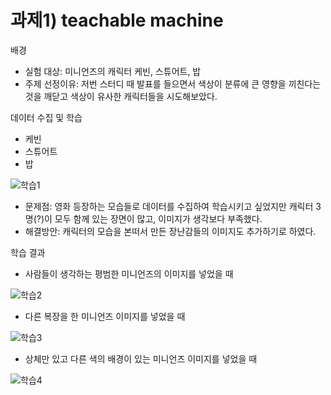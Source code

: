 # 과제1) teachable machine

 배경
* 실험 대상: 미니언즈의 캐릭터 케빈, 스튜어트, 밥
* 주제 선정이유: 저번 스터디 때 발표를 들으면서 색상이 분류에 큰 영향을 끼친다는 것을 깨닫고 색상이 유사한 캐릭터들을 시도해보았다.

데이터 수집 및 학습
* 케빈
* 스튜어트
* 밥

![학습1](https://github.com/sejongsmarcle/2024_Spring_SMARCLE_Snaegi_Study/assets/162878532/8fb5d50e-ef95-4b65-9695-c0619895e176)

* 문제점: 영화 등장하는 모습들로 데이터를 수집하여 학습시키고 싶었지만 캐릭터 3명(?)이 모두 함께 있는 장면이 많고, 이미지가 생각보다 부족했다.
* 해결방안: 캐릭터의 모습을 본떠서 만든 장난감들의 이미지도 추가하기로 하였다.

학습 결과

* 사람들이 생각하는 평범한 미니언즈의 이미지를 넣었을 때

![학습2](https://github.com/sejongsmarcle/2024_Spring_SMARCLE_Snaegi_Study/assets/162878532/863e4adf-3e44-4ca5-a976-abaa648b8d71)

* 다른 복장을 한 미니언즈 이미지를 넣었을 때
  
![학습3](https://github.com/sejongsmarcle/2024_Spring_SMARCLE_Snaegi_Study/assets/162878532/303b166b-cc21-4b64-991f-4a554d85f173)

* 상체만 있고 다른 색의 배경이 있는 미니언즈 이미지를 넣었을 때
  
![학습4](https://github.com/sejongsmarcle/2024_Spring_SMARCLE_Snaegi_Study/assets/162878532/2b4d4cca-9abe-4255-84a4-2a3e8fc13012)
